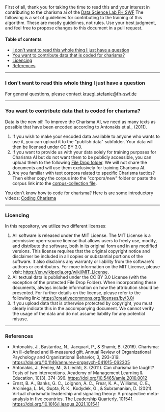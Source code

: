 First of all, thank you for taking the time to read this and your interest in contributing to the charisma ai of the [Data Science Lab FH SWF](https://www.fh-swf.de/en/ueber_uns/standorte_4/meschede_4/fb_iw/dozentinnen/professorinnen_1/kopinski/index.php)
The following is a set of guidelines for contributing to the training of this algorithm. These are mostly guidelines, not rules. Use your best judgment, and feel free to propose changes to this document in a pull request.

#### Table of contents
* [I don't want to read this whole thing I just have a question](#I-don't-want-to-read-this-whole-thing-I-just-have-a-question)
* [You want to contribute data that is coded for charisma?](#You-want-to-contribute-data-that-is-coded-for-charisma?)
* [Licencing](#Licencing)
* [References](#References)

---
### I don't want to read this whole thing I just have a question
For general questions, please contact kruegl.stefanie@fh-swf.de

---
### You want to contribute data that is coded for charisma?
Data is the new oil! To improve the Charisma AI, we need as many texts as possible that have been encoded according to Antonakis et al., (2011).
1. If you wish to make your encoded data available to anyone who wants to use it, you can upload it to the "publish data" subfolder. Your data will then be licensed under CC BY 3.0.
2. If you want to provide us with your data solely for training purposes for Charisma AI but do not want them to be publicly accessible, you can upload them to the following [File Drop folder](https://fh-swf.sciebo.de/s/qoo7sKXC621KsWu). We will not share the documents and will use them exclusively for training Charisma AI.
3. Are you familiar with text corpora related to specific Charisma tactics? Then either copy the corpus into the "corpora/new" folder or paste the corpus link into the [corpus-collection file](https://fh-swf.sciebo.de/s/FXaMoFSsFrj3A9a).

You don't know how to code for charisma? Here is are some introductory videos: [Coding Charisma](https://www.youtube.com/playlist?list=PLZG8DPSz1ZIx3sWb77fs4PzoN3K2G91WX)

---
### Licencing
In this repository, we utilize two different licenses:

1. All software is released under the MIT License. The MIT License is a permissive open-source license that allows users to freely use, modify, and distribute the software, both in its original form and in any modified versions. This license requires that the original copyright notice and disclaimer be included in all copies or substantial portions of the software. It also disclaims any warranty or liability from the software's authors or contributors. For more information on the MIT License, please visit: https://en.wikipedia.org/wiki/MIT_License.
2. All textual data is published under the CC BY 3.0 License (with the exception of the protected File Drop Folder). When incorporating these documents, always include information on how the attribution should be presented. For further details on the license, please refer to the following link: https://creativecommons.org/licenses/by/3.0/
3. If you upload data that is otherwise protected by copyright, you must clearly indicate this in the accompanying document. We cannot verify the usage of the data and do not assume liability for any potential misuse.

---
### References
* Antonakis, J., Bastardoz, N., Jacquart, P., & Shamir, B. (2016). Charisma: An ill-defined and ill-measured gift. Annual Review of Organizational Psychology and Organizational Behavior, 3, 293-319. https://doi.org/10.1146/annurev-orgpsych-041015-062305
* Antonakis, J., Fenley, M., & Liechti, S. (2011). Can charisma be taught? Tests of two interventions. Academy of Management Learning & Education, 10(3), 374-396. https://doi.org/10.5465/amle.2010.0012
* Ernst, B. A., Banks, G. C., Loignon, A. C., Frear, K. A., Williams, C. E., Arciniega, L. M., Gupta, R. K., Kodydek, G., & Subramanian, D. (2021). Virtual charismatic leadership and signaling theory: A prospective meta-analysis in five countries. The Leadership Quarterly, 101541. https://doi.org/10.1016/j.leaqua.2021.101541

